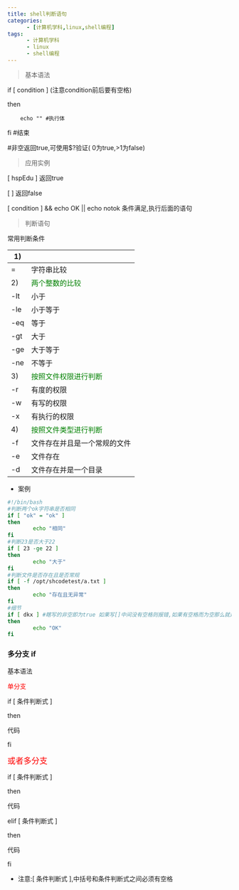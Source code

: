 ```yaml
---
title: shell判断语句
categories: 
      - [计算机学科,linux,shell编程]
tags:
      - 计算机学科
      - linux
      - shell编程
---
```



> 基本语法

if [ condition ] (注意condition前后要有空格)

then
    
        echo "" #执行体

fi #结束

#非空返回true,可使用$?验证( 0为true,>1为false)

> 应用实例

[ hspEdu ] 返回true

[ ] 返回false

[ condition ] && echo OK || echo notok 条件满足,执行后面的语句

> 判断语句

常用判断条件

| 1)  |                                                 |
|-----|-------------------------------------------------|
| =   | 字符串比较                                      |
| 2)  | <font color='green'>两个整数的比较</font>       |
| -lt | 小于                                            |
| -le | 小于等于                                        |
| -eq | 等于                                            |
| -gt | 大于                                            |
| -ge | 大于等于                                        |
| -ne | 不等于                                          |
| 3)  | <font color='green'>按照文件权限进行判断</font> |
| -r  | 有度的权限                                      |
| -w  | 有写的权限                                      |
| -x  | 有执行的权限                                    |
| 4)  | <font color='green'>按照文件类型进行判断</font> |
| -f  | 文件存在并且是一个常规的文件                    |
| -e  | 文件存在                                        |
| -d  | 文件存在并是一个目录                            |

- 案例

```bash
#!/bin/bash
#判断两个ok字符串是否相同
if [ "ok" = "ok" ]
then 
        echo "相同"
fi
#判断23是否大于22
if [ 23 -ge 22 ]
then
        echo "大于"
fi
#判断文件是否存在且是否常规
if [ -f /opt/shcodetest/a.txt ]
then
        echo "存在且无异常"
fi
#细节
if [ dkx ] #瞎写的非空即为true 如果写[]中间没有空格则报错,如果有空格而为空那么就是false不输出then中的echo
then
        echo "OK"
fi
```

### 多分支 if

基本语法

<font color='red'>单分支</font>

if [ 条件判断式 ]

then

代码

fi

<font color='red' size=4>或者多分支</font>

if [ 条件判断式 ]

then

代码

elif [ 条件判断式 ]

then

代码

fi

- 注意:[ 条件判断式 ],中括号和条件判断式之间必须有空格

